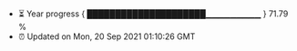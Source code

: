 - ⏳ Year progress { █████████████████████▁▁▁▁▁▁▁▁▁ } 71.79 %
- ⏰ Updated on Mon, 20 Sep 2021 01:10:26 GMT

